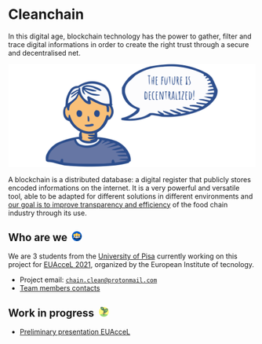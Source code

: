 # Cleanchain

In this digital age, blockchain technology has the power to gather, filter and trace digital informations in order to create the right trust through a secure and decentralised net.

![](future.svg)

A blockchain is a distributed database: a digital register that publicly stores encoded informations on the internet. It is a very powerful and versatile tool, able to be adapted for different solutions in different environments and [our goal is to improve transparency and efficiency](goal.md) of the food chain industry through its use.




## Who are we &nbsp;<img src="team.svg" height="20"/>

We are 3 students from the [University of Pisa](https://www.unipi.it/index.php/english) currently working on this project for [EUAcceL 2021](https://eit-hei.eu/assets/pdf/fact-sheets/EIT-Project-Fact-Sheet-EUAcceL.pdf), organized by the European Institute of tecnology.

- Project email: [`chain.clean@protonmail.com`](mailto:chain.clean@protonmail.com)
- [Team members contacts](contacts.md)




## Work in progress &nbsp;<img src="leaf.svg" height="20"/>

- [Preliminary presentation EUAcceL](cleanchain_teamballo.pdf)

<!-- Stay tuned for further updates. -->
